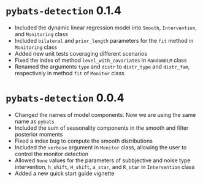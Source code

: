 # `pybats-detection` 0.1.4

  - Included the dynamic linear regression model into `Smooth`, `Intervention`, and `Monitoring` class
  - Included `bilateral` and `prior_length` parameters for the `fit` method in `Monitoring` class
  - Added new unit tests coveraging different scenarios
  - Fixed the index of method `level_with_covariates` in `RandomDLM` class
  - Renamed the arguments `type` and `distr` to `distr_type` and `distr_fam`, respectively in method `fit` of `Monitor` class

# `pybats-detection` 0.0.4

  - Changed the names of model components. Now we are using the same name as `pybats`
  - Included the sum of seasonality components in the smooth and filter posterior moments
  - Fixed a index bug to compute the smooth distributions
  - Included the `verbose` argument in `Monitor` class, allowing the user to control the monitor detection
  - Allowed `None` values for the parameters of subbjective and noise type intervention, `h_shift`, `H_shift`, `a_star`, and `R_star` in `Intervention` class
  - Added a new quick start guide vignette
